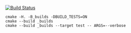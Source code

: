 [![Build Status](https://travis-ci.org/KadrusBAG/tree-0.0.2.svg?branch=master)](https://travis-ci.org/KadrusBAG/tree-0.0.2)
```
cmake -H. -B_builds -DBUILD_TESTS=ON
cmake --build _builds
cmake --build _builds --target test -- ARGS=--verbose
```
